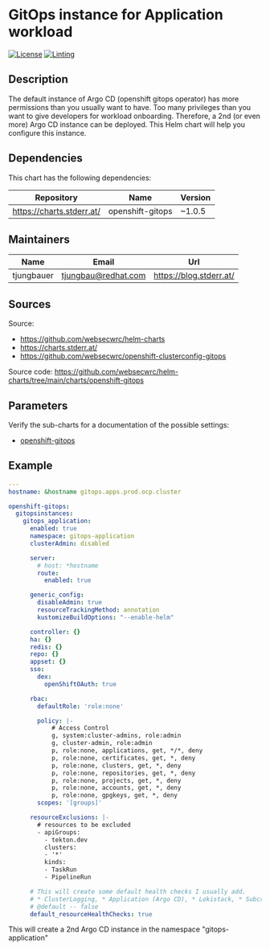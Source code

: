 

# GitOps instance for Application workload

[![License](https://img.shields.io/badge/License-Apache_2.0-blue.svg)](https://opensource.org/licenses/Apache-2.0)
[![Linting](https://github.com/websecwrc/openshift-clusterconfig-gitops/actions/workflows/linting.yml/badge.svg)](https://github.com/websecwrc/openshift-clusterconfig-gitops/actions/workflows/linting.yml)
 

  ## Description

The default instance of Argo CD (openshift gitops operator) has more permissions than you usually want to have. Too many privileges than you want to give developers for workload onboarding. 
Therefore, a 2nd  (or even more) Argo CD instance can be deployed. This Helm chart will help you configure this instance.

## Dependencies

This chart has the following dependencies:

| Repository | Name | Version |
|------------|------|---------|
| https://charts.stderr.at/ | openshift-gitops | ~1.0.5 |

## Maintainers

| Name | Email | Url |
| ---- | ------ | --- |
| tjungbauer | <tjungbau@redhat.com> | <https://blog.stderr.at/> |

## Sources
Source:
* <https://github.com/websecwrc/helm-charts>
* <https://charts.stderr.at/>
* <https://github.com/websecwrc/openshift-clusterconfig-gitops>

Source code: https://github.com/websecwrc/helm-charts/tree/main/charts/openshift-gitops

## Parameters

Verify the sub-charts for a documentation of the possible settings:

* [openshift-gitops](https://github.com/websecwrc/helm-charts/tree/main/charts/openshift-gitops)

## Example

```yaml
---
hostname: &hostname gitops.apps.prod.ocp.cluster

openshift-gitops:
  gitopsinstances:
    gitops_application:
      enabled: true
      namespace: gitops-application
      clusterAdmin: disabled

      server:
        # host: *hostname
        route:
          enabled: true

      generic_config:
        disableAdmin: true
        resourceTrackingMethod: annotation
        kustomizeBuildOptions: "--enable-helm"

      controller: {}
      ha: {}
      redis: {}
      repo: {}
      appset: {}
      sso:
        dex:
          openShiftOAuth: true

      rbac:
        defaultRole: 'role:none'

        policy: |-
            # Access Control
            g, system:cluster-admins, role:admin
            g, cluster-admin, role:admin
            p, role:none, applications, get, */*, deny
            p, role:none, certificates, get, *, deny
            p, role:none, clusters, get, *, deny
            p, role:none, repositories, get, *, deny
            p, role:none, projects, get, *, deny
            p, role:none, accounts, get, *, deny
            p, role:none, gpgkeys, get, *, deny
        scopes: '[groups]'

      resourceExclusions: |-
        # resources to be excluded
        - apiGroups:
          - tekton.dev
          clusters:
          - '*'
          kinds:
          - TaskRun
          - PipelineRun

      # This will create some default health checks I usually add.
      # * ClusterLogging, * Application (Argo CD), * Lokistack, * Subcription, * Central (ACS), InstallPlan
      # @default -- false
      default_resourceHealthChecks: true
```

This will create a 2nd Argo CD instance in the namespace "gitops-application" 